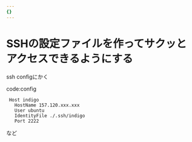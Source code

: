 ```yaml
---
{}
---
```

# SSHの設定ファイルを作ってサクッとアクセスできるようにする

ssh configにかく

code:config

```Plain
 Host indigo
   HostName 157.120.xxx.xxx
   User ubuntu
   IdentityFile ./.ssh/indigo
   Port 2222
```

など